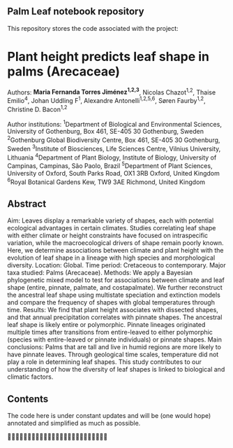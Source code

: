 Palm Leaf notebook repository
-------------

This repository stores the code associated with the project:

**Plant height predicts leaf shape in palms (Arecaceae)**
=============

Authors: **Maria Fernanda Torres Jiménez<sup>1,2,3</sup>**, Nicolas Chazot<sup>1,2</sup>, Thaise Emilio<sup>4</sup>, Johan Uddling F<sup>1</sup>, Alexandre Antonelli<sup>1,2,5,6</sup>, Søren Faurby<sup>1,2</sup>, Christine D. Bacon<sup>1,2</sup>


Author institutions:
<sup>1</sup>Department of Biological and Environmental Sciences, University of Gothenburg, Box 461, SE-405 30 Gothenburg, Sweden
<sup>2</sup>Gothenburg Global Biodiversity Centre, Box 461, SE-405 30 Gothenburg, Sweden
<sup>3</sup>Institute of Biosciences, Life Sciences Centre, Vilnius University, Lithuania
<sup>4</sup>Department of Plant Biology, Institute of Biology, University of Campinas, Campinas, São Paolo, Brazil
<sup>5</sup>Department of Plant Sciences, University of Oxford, South Parks Road, OX1 3RB Oxford, United Kingdom
<sup>6</sup>Royal Botanical Gardens Kew, TW9 3AE Richmond, United Kingdom


Abstract
-------------

Aim: Leaves display a remarkable variety of shapes, each with potential ecological advantages in certain climates. Studies correlating leaf shape with either climate or height constraints have focused on intraspecific variation, while the macroecological drivers of shape remain poorly known. Here, we determine associations between climate and plant height with the evolution of leaf shape in a lineage with high species and morphological diversity. 
Location: Global.
Time period: Cretaceous to contemporary.
Major taxa studied: Palms (Arecaceae).
Methods: We apply a Bayesian phylogenetic mixed model to test for associations between climate and leaf shape (entire, pinnate, palmate, and costapalmate). We further reconstruct the ancestral leaf shape using multistate speciation and extinction models and compare the frequency of shapes with global temperatures through time. 
Results: We find that plant height associates with dissected shapes, and that annual precipitation correlates with pinnate shapes. The ancestral leaf shape is likely entire or polymorphic. Pinnate lineages originated multiple times after transitions from entire-leaved to either polymorphic (species with entire-leaved or pinnate individuals) or pinnate shapes. 
Main conclusions: Palms that are tall and live in humid regions are more likely to have pinnate leaves. Through geological time scales, temperature did not play a role in determining leaf shapes. This study contributes to our understanding of how the diversity of leaf shapes is linked to biological and climatic factors.

Contents
-------------


The code here is under constant updates and will be (one would hope) annotated and simplified as much as possible.

:palm_tree::palm_tree::palm_tree::palm_tree::palm_tree::palm_tree::palm_tree::palm_tree::palm_tree::palm_tree::palm_tree::palm_tree::palm_tree::palm_tree::palm_tree::palm_tree::palm_tree::palm_tree::palm_tree::palm_tree::palm_tree::palm_tree::palm_tree::palm_tree::palm_tree:
